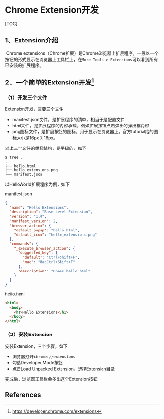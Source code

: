 # Chrome Extension开发
[TOC]



## 1、Extension介绍

​        Chrome extensions（Chrome扩展）是Chrome浏览器上扩展程序，一般以一个按钮的形式显示在浏览器上工具栏上，在`More Tools > Extensions`可以看到所有已安装的扩展程序。



## 2、一个简单的Extension开发[^1]



### （1）开发三个文件



Extension开发，需要三个文件

* manifest.json文件，是扩展程序的清单，相当于是配置文件
* html文件，是扩展程序的内容承载。例如扩展按钮点击弹出的弹出框内容
* png图标文件，是扩展按钮的图标，用于显示在浏览器上。官方tutorial给的图标大小是16px X 16px。

以上三个文件的组织结构，是平级的，如下

```shell
$ tree .
.
├── hello.html
├── hello_extensions.png
└── manifest.json
```



以HelloWorld扩展程序为例，如下



manifest.json

```json
{
  "name": "Hello Extensions",
  "description": "Base Level Extension",
  "version": "1.0",
  "manifest_version": 2,
  "browser_action": {
    "default_popup": "hello.html",
    "default_icon": "hello_extensions.png"
  },
  "commands": {
    "_execute_browser_action": {
      "suggested_key": {
        "default": "Ctrl+Shift+F",
        "mac": "MacCtrl+Shift+F"
      },
      "description": "Opens hello.html"
    }
  }
}
```



hello.html

```html
<html>
  <body>
    <h1>Hello Extensions</h1>
  </body>
</html>
```



### （2）安装Extension

安装Extension，三个步骤，如下

* 浏览器打开`chrome://extensions`
* 勾选Developer Mode按钮
* 点击Load Unpacked Extension，选择Extension目录

完成后，浏览器工具栏会多出这个Extension按钮







## References

[^1]:https://developer.chrome.com/extensions



